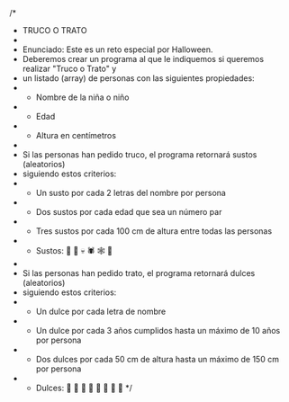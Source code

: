 ﻿/*

 * TRUCO O TRATO
 *
 * Enunciado: Este es un reto especial por Halloween.
 * Deberemos crear un programa al que le indiquemos si queremos realizar "Truco o Trato" y
 * un listado (array) de personas con las siguientes propiedades:
 * - Nombre de la niña o niño
 * - Edad
 * - Altura en centímetros
 *
 * Si las personas han pedido truco, el programa retornará sustos (aleatorios)
 * siguiendo estos criterios:
 * - Un susto por cada 2 letras del nombre por persona
 * - Dos sustos por cada edad que sea un número par
 * - Tres sustos por cada 100 cm de altura entre todas las personas
 * - Sustos: 🎃 👻 💀 🕷 🕸 🦇
 *
 * Si las personas han pedido trato, el programa retornará dulces (aleatorios)
 * siguiendo estos criterios:
 * - Un dulce por cada letra de nombre
 * - Un dulce por cada 3 años cumplidos hasta un máximo de 10 años por persona
 * - Dos dulces por cada 50 cm de altura hasta un máximo de 150 cm por persona
 * - Dulces: 🍰 🍬 🍡 🍭 🍪 🍫 🧁 🍩
 */